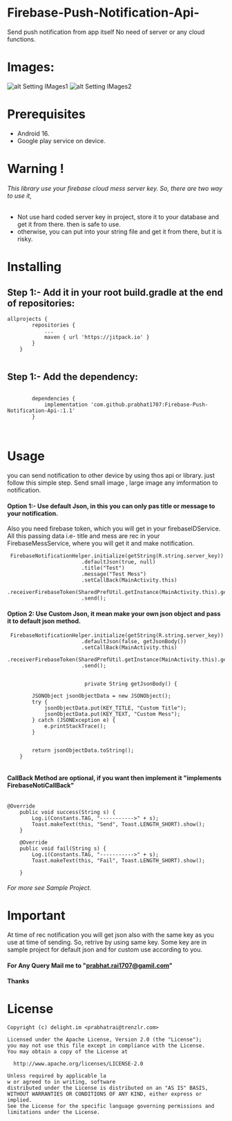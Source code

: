 # Firebase-Push-Notification-Api-
Send push notification from app itself No need of server or any cloud functions.

# Images:
![alt Setting IMages1](https://goo.gl/EjdfHm)
![alt Setting IMages2](https://goo.gl/5CKAZi)

# Prerequisites
- Android 16.
- Google play service on device.

# Warning !
 ###### This library use your firebase cloud mess server key. So, there are two way to use it,
 - Not use hard coded server key in project, store it to your database and get it from there. then is safe to  use.
 - otherwise, you can put into your string file and get it from there, but it is risky.
 
 # Installing
## Step 1:- Add it in your root build.gradle at the end of repositories:
````
allprojects {
		repositories {
			...
			maven { url 'https://jitpack.io' }
		}
	}
  
````
## Step 1:- Add the dependency:
````

		dependencies {
	        implementation 'com.github.prabhat1707:Firebase-Push-Notification-Api-:1.1'
		}
	
  
````

# Usage

you can send notification to other device by using thos api or library. just follow this simple step. Send small image , large image 
any imformation to notification.

#### Option 1:- Use default Json, in this you can only pas title or message to your notification.

Also you need firebase token, which you will get in your firebaseIDService.
All this passing data i.e- title and mess are rec in your FirebaseMessService, where you will get it and make notification. 

````
 FirebaseNotificationHelper.initialize(getString(R.string.server_key))
                        .defaultJson(true, null)
                        .title("Test")
                        .message("Test Mess")
                        .setCallBack(MainActivity.this)
                        .receiverFirebaseToken(SharedPrefUtil.getInstance(MainActivity.this).getString(FIREBASE_TOKEN))
                        .send();
````

#### Option 2: Use Custom Json, it mean make your own json object and pass it to default json method.

````
 FirebaseNotificationHelper.initialize(getString(R.string.server_key))
                        .defaultJson(false, getJsonBody())
                        .setCallBack(MainActivity.this)
                        .receiverFirebaseToken(SharedPrefUtil.getInstance(MainActivity.this).getString(FIREBASE_TOKEN))
                        .send();
                       
                        
                         private String getJsonBody() {

        JSONObject jsonObjectData = new JSONObject();
        try {
            jsonObjectData.put(KEY_TITLE, "Custom Title");
            jsonObjectData.put(KEY_TEXT, "Custom Mess");
        } catch (JSONException e) {
            e.printStackTrace();
        }


        return jsonObjectData.toString();
    }
   
````

#### CallBack Method are optional, if you want then implement it "implements FirebaseNotiCallBack"

````

@Override
    public void success(String s) {
        Log.i(Constants.TAG, "----------->" + s);
        Toast.makeText(this, "Send", Toast.LENGTH_SHORT).show();
    }

    @Override
    public void fail(String s) {
        Log.i(Constants.TAG, "----------->" + s);
        Toast.makeText(this, "Fail", Toast.LENGTH_SHORT).show();

    }
````
###### For more see Sample Project.

# Important

At time of rec notification you will get json also with the same key as you use at time of sending. So, retrive by using same key.
Some key are in sample project for default json and for custom use according to you.

#### For Any Query Mail me to "prabhat.rai1707@gamil.com"
#### Thanks 

# License

````
Copyright (c) delight.im <prabhatrai@trenzlr.com>

Licensed under the Apache License, Version 2.0 (the "License");
you may not use this file except in compliance with the License.
You may obtain a copy of the License at

  http://www.apache.org/licenses/LICENSE-2.0

Unless required by applicable la
w or agreed to in writing, software
distributed under the License is distributed on an "AS IS" BASIS,
WITHOUT WARRANTIES OR CONDITIONS OF ANY KIND, either express or implied.
See the License for the specific language governing permissions and
limitations under the License.

